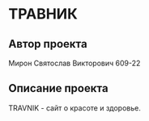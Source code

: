 # ТРАВНИК
## Автор проекта
Мирон Святослав Викторович 609-22

## Описание проекта
TRAVNIK - сайт о красоте и здоровье.
